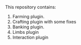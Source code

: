 This repository contains:
1. Farming plugin.
2. Crafting plugin with some fixes
3. Banking plugin.
4. Limbs plugin
5. Interaction plugin
